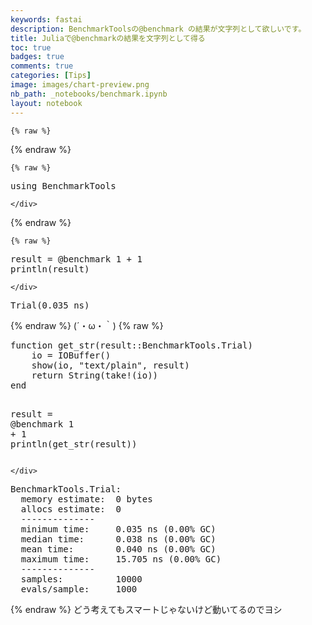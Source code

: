 ```yaml
---
keywords: fastai
description: BenchmarkToolsの@benchmark の結果が文字列として欲しいです。
title: Juliaで@benchmarkの結果を文字列として得る
toc: true 
badges: true
comments: true
categories: [Tips]
image: images/chart-preview.png
nb_path: _notebooks/benchmark.ipynb
layout: notebook
---
```


<!--
#################################################
### THIS FILE WAS AUTOGENERATED! DO NOT EDIT! ###
#################################################
# file to edit: _notebooks/benchmark.ipynb
-->

<div class="container" id="notebook-container">
        
    {% raw %}
    
<div class="cell border-box-sizing code_cell rendered">

</div>
    {% endraw %}

    {% raw %}
    
<div class="cell border-box-sizing code_cell rendered">
<div class="input">

<div class="inner_cell">
    <div class="input_area">
<div class=" highlight hl-ipython3"><pre><span></span><span class="n">using</span> <span class="n">BenchmarkTools</span>
</pre></div>

    </div>
</div>
</div>

</div>
    {% endraw %}

    {% raw %}
    
<div class="cell border-box-sizing code_cell rendered">
<div class="input">

<div class="inner_cell">
    <div class="input_area">
<div class=" highlight hl-ipython3"><pre><span></span><span class="n">result</span> <span class="o">=</span> <span class="nd">@benchmark</span> <span class="mi">1</span> <span class="o">+</span> <span class="mi">1</span>
<span class="n">println</span><span class="p">(</span><span class="n">result</span><span class="p">)</span>
</pre></div>

    </div>
</div>
</div>

<div class="output_wrapper">
<div class="output">

<div class="output_area">

<div class="output_subarea output_stream output_stdout output_text">
<pre>Trial(0.035 ns)
</pre>
</div>
</div>

</div>
</div>

</div>
    {% endraw %}
(´・ω・｀)
    {% raw %}
    
<div class="cell border-box-sizing code_cell rendered">
<div class="input">

<div class="inner_cell">
    <div class="input_area">
<div class=" highlight hl-ipython3"><pre><span></span><span class="n">function</span> <span class="n">get_str</span><span class="p">(</span><span class="n">result</span><span class="p">::</span><span class="n">BenchmarkTools</span><span class="o">.</span><span class="n">Trial</span><span class="p">)</span>
    <span class="n">io</span> <span class="o">=</span> <span class="n">IOBuffer</span><span class="p">()</span>
    <span class="n">show</span><span class="p">(</span><span class="n">io</span><span class="p">,</span> <span class="s2">&quot;text/plain&quot;</span><span class="p">,</span> <span class="n">result</span><span class="p">)</span>
    <span class="k">return</span> <span class="n">String</span><span class="p">(</span><span class="n">take</span><span class="o">!(</span>io<span class="o">))</span>
<span class="n">end</span>


<span class="n">result</span> <span class="o">=</span> <span class="nd">@benchmark</span> <span class="mi">1</span> <span class="o">+</span> <span class="mi">1</span>
<span class="n">println</span><span class="p">(</span><span class="n">get_str</span><span class="p">(</span><span class="n">result</span><span class="p">))</span>
</pre></div>

    </div>
</div>
</div>

<div class="output_wrapper">
<div class="output">

<div class="output_area">

<div class="output_subarea output_stream output_stdout output_text">
<pre>BenchmarkTools.Trial: 
  memory estimate:  0 bytes
  allocs estimate:  0
  --------------
  minimum time:     0.035 ns (0.00% GC)
  median time:      0.038 ns (0.00% GC)
  mean time:        0.040 ns (0.00% GC)
  maximum time:     15.705 ns (0.00% GC)
  --------------
  samples:          10000
  evals/sample:     1000
</pre>
</div>
</div>

</div>
</div>

</div>
    {% endraw %}
どう考えてもスマートじゃないけど動いてるのでヨシ
</div>
 

<script type="application/vnd.jupyter.widget-state+json">
{"state": {}, "version_major": 2, "version_minor": 0}
</script>

